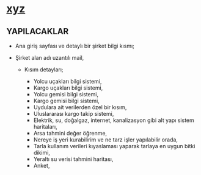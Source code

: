 # [xyz](https://erdemgns.github.io/xyz/)


## YAPILACAKLAR

- Ana giriş sayfası ve detaylı bir şirket bilgi kısmı;
- Şirket alan adı uzantılı mail, 

  - Kısım detayları; 

    - Yolcu uçakları bilgi sistemi,
    - Kargo uçakları bilgi sistemi,
    - Yolcu gemisi bilgi sistemi, 
    - Kargo gemisi bilgi sistemi, 
    - Uydulara ait verilerden özel bir kısım,
    - Uluslararası kargo takip sistemi,
    - Elektrik, su, doğalgaz, internet, kanalizasyon gibi alt yapı sistem haritaları, 
    - Arsa tahmini değer öğrenme, 
    - Nereye iş yeri kurabilirim ve ne tarz işler yapılabilir orada,
    - Tarla kullanım verileri kıyaslaması yaparak tarlaya en uygun bitki dikimi,
    - Yeraltı su verisi tahmini haritası,
    - Anket, 
